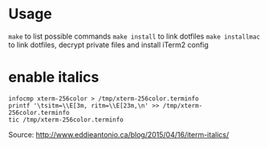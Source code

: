 Usage
============

  `make` to list possible commands
  `make install` to link dotfiles
  `make installmac` to link dotfiles, decrypt private files and install iTerm2 config

enable italics
==============

    infocmp xterm-256color > /tmp/xterm-256color.terminfo
    printf '\tsitm=\\E[3m, ritm=\\E[23m,\n' >> /tmp/xterm-256color.terminfo
    tic /tmp/xterm-256color.terminfo

Source: http://www.eddieantonio.ca/blog/2015/04/16/iterm-italics/

